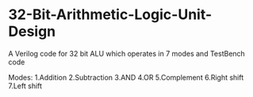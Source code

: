 # 32-Bit-Arithmetic-Logic-Unit-Design
A Verilog code for 32 bit ALU which operates in 7 modes and TestBench code

Modes:
1.Addition
2.Subtraction
3.AND
4.OR
5.Complement
6.Right shift
7.Left shift
